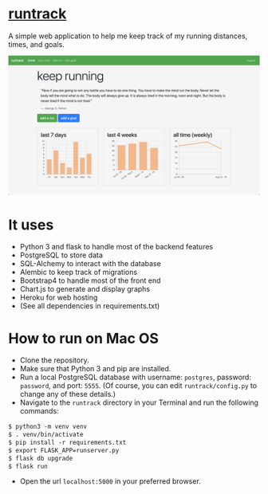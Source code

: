 # [runtrack](https://run-track.herokuapp.com/)

A simple web application to help me keep track of my running distances, times, and goals.

![dashboard](pictures/home.png)

# It uses
- Python 3 and flask to handle most of the backend features
- PostgreSQL to store data
- SQL-Alchemy to interact with the database
- Alembic to keep track of migrations
- Bootstrap4 to handle most of the front end
- Chart.js to generate and display graphs
- Heroku for web hosting
- (See all dependencies in requirements.txt)

# How to run on Mac OS
- Clone the repository.
- Make sure that Python 3 and pip are installed.
- Run a local PostgreSQL database with username: `postgres`, password: `password`, and port: `5555`.  (Of course, you can edit `runtrack/config.py` to change any of these details.)
- Navigate to the `runtrack` directory in your Terminal and run the following commands:
```
$ python3 -m venv venv
$ . venv/bin/activate
$ pip install -r requirements.txt
$ export FLASK_APP=runserver.py
$ flask db upgrade
$ flask run
 ```
- Open the url `localhost:5000` in your preferred browser.
